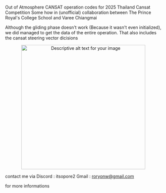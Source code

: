 Out of Atmosphere CANSAT operation codes for 2025 Thailand Cansat Competition
Some how in (unofficial) collaboration between The Prince Royal's College School and Varee Chiangmai

Although the gliding phase doesn't work (Because it wasn't even initialized), we did managed to get the data of the entire operation. 
That also includes the cansat steering vector dicisions

<div>

  
</div>


<div align="center">
  <img src="https://github.com/user-attachments/assets/a015383d-f600-4d13-bb96-537ffb7df3fe" alt="Descriptive alt text for your image" width="400">
</div>

<div>

  
</div>

contact me via
Discord : itsopore2
Gmail : roryonw@gmail.com 

for more informations

